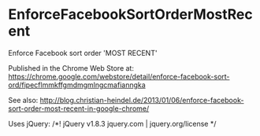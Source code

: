 EnforceFacebookSortOrderMostRecent
==================================

Enforce Facebook sort order 'MOST RECENT'

Published in the Chrome Web Store at: https://chrome.google.com/webstore/detail/enforce-facebook-sort-ord/fipecflmmkffgmdmgmlngcmafianngka

See also: http://blog.christian-heindel.de/2013/01/06/enforce-facebook-sort-order-most-recent-in-google-chrome/

Uses jQuery: /*! jQuery v1.8.3 jquery.com | jquery.org/license */
